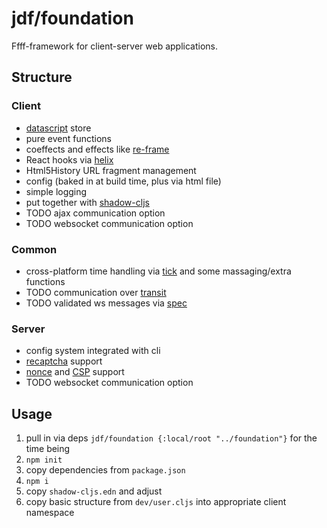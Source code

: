 # jdf/foundation

Ffff-framework for client-server web applications.

## Structure

### Client
- [datascript](https://github.com/tonsky/datascript) store
- pure event functions
- coeffects and effects like [re-frame](https://github.com/day8/re-frame)
- React hooks via [helix](https://github.com/Lokeh/helix)
- Html5History URL fragment management
- config (baked in at build time, plus via html file)
- simple logging
- put together with [shadow-cljs](https://github.com/thheller/shadow-cljs)
- TODO ajax communication option
- TODO websocket communication option

### Common
- cross-platform time handling via [tick](https://github.com/juxt/tick) and some massaging/extra functions
- TODO communication over [transit](https://github.com/cognitect/transit-format)
- TODO validated ws messages via [spec](https://clojure.org/about/spec)

### Server
- config system integrated with cli
- [recaptcha](https://www.google.com/recaptcha/) support
- [nonce](https://developer.mozilla.org/en-US/docs/Web/HTTP/Headers/Content-Security-Policy/script-src ) and [CSP](https://developer.mozilla.org/en-US/docs/Web/HTTP/CSP) support
- TODO websocket communication option

## Usage

1. pull in via deps `jdf/foundation {:local/root "../foundation"}` for the time being
1. `npm init`
1. copy dependencies from `package.json`
1. `npm i`
1. copy `shadow-cljs.edn` and adjust
1. copy basic structure from `dev/user.cljs` into appropriate client namespace